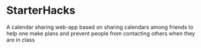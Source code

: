 # StarterHacks
A calendar sharing web-app based on sharing calendars among friends to help one make plans and prevent people from contacting others when they are in class
